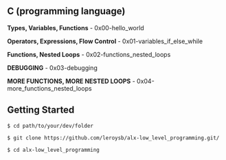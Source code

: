 ## C (programming language)

**Types, Variables, Functions** - 0x00-hello_world

**Operators, Expressions, Flow Control** - 0x01-variables_if_else_while

**Functions, Nested Loops** - 0x02-functions_nested_loops

**DEBUGGING** - 0x03-debugging

**MORE FUNCTIONS, MORE NESTED LOOPS** - 0x04-more_functions_nested_loops

## Getting Started

`$ cd path/to/your/dev/folder`

`$ git clone https://github.com/leroysb/alx-low_level_programming.git/`

`$ cd alx-low_level_programming`